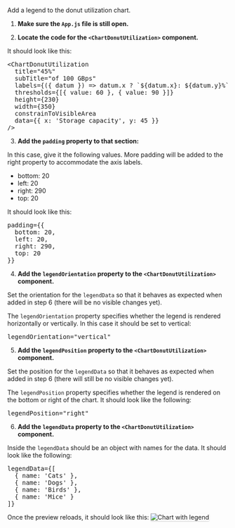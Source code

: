 Add a legend to the donut utilization chart.

1) <strong>Make sure the `App.js` file is still open.</strong>

2) <strong>Locate the code for the `<ChartDonutUtilization>` component.</strong>

It should look like this:

<pre class="file">
&lt;ChartDonutUtilization
  title=&quot;45%&quot;
  subTitle=&quot;of 100 GBps&quot;
  labels={({ datum }) =&gt; datum.x ? `${datum.x}: ${datum.y}%` : null}
  thresholds={[{ value: 60 }, { value: 90 }]}
  height={230}
  width={350}
  constrainToVisibleArea
  data={{ x: &#39;Storage capacity&#39;, y: 45 }}
/&gt;
</pre>

3) <strong>Add the `padding` property to that section:</strong>

In this case, give it the following values. More padding will be added to the right property to accommodate the axis labels.

- bottom: 20
- left: 20
- right: 290
- top: 20

It should look like this:

<pre class="file" data-target="clipboard">
padding={{
  bottom: 20,
  left: 20,
  right: 290,
  top: 20
}}
</pre>

4) <strong>Add the `legendOrientation` property to the `<ChartDonutUtilization>` component.</strong>

Set the orientation for the `legendData` so that it behaves as expected when added in step 6 (there will be no visible changes yet).

The `legendOrientation` property specifies whether the legend is rendered horizontally or vertically. In this case it should be set to vertical:

<pre class="file" data-target="clipboard">
legendOrientation=&quot;vertical&quot;
</pre>

5) <strong>Add the `legendPosition` property to the `<ChartDonutUtilization>` component.</strong>

Set the position for the `legendData` so that it behaves as expected when added in step 6 (there will still be no visible changes yet).

The `legendPosition` property specifies whether the legend is rendered on the bottom or right of the chart. It should look like the following:

<pre class="file" data-target="clipboard">
legendPosition=&quot;right&quot;
</pre>

6) <strong>Add the `legendData` property to the `<ChartDonutUtilization>` component.</strong>

Inside the `legendData` should be an object with names for the data. It should look like the following:

<pre class="file" data-target="clipboard">
legendData={[
  { name: &#39;Cats&#39; }, 
  { name: &#39;Dogs&#39; }, 
  { name: &#39;Birds&#39; }, 
  { name: &#39;Mice&#39; }
]}
</pre>

Once the preview reloads, it should look like this:
<img src="donut-utilization-chart/assets/legend.png" alt="Chart with legend" style="box-shadow: rgba(3, 3, 3, 0.2) 0px 1.25px 2.5px 0px;" />
